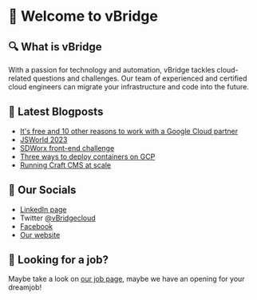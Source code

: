 # 👋 Welcome to vBridge

## 🔍 What is vBridge

With a passion for technology and automation, vBridge tackles cloud-related questions and challenges.
Our team of experienced and certified cloud engineers can migrate your infrastructure and code into the future.

## 📝 Latest Blogposts

<!-- BLOG-POST-LIST:START -->
- [It&#39;s free and 10 other reasons to work with a Google Cloud partner](https://www.vbridge.eu/blog/20230313-gcp-partner-why/)
- [JSWorld 2023](https://www.vbridge.eu/blog/20230208-jsworld/)
- [SDWorx front-end challenge](https://www.vbridge.eu/blog/20230216-sdworx/)
- [Three ways to deploy containers on GCP](https://www.vbridge.eu/blog/20230213-three-ways-to-deploy-containers/)
- [Running Craft CMS at scale](https://www.vbridge.eu/blog/20221206-craft-serverless/)
<!-- BLOG-POST-LIST:END -->

## 🔗 Our Socials

- [LinkedIn page](<https://www.linkedin.com/company/vbridgecloud/>)
- Twitter [@vBridgecloud](<https://www.twitter.com/vbridgecloud>)
- [Facebook](<https://www.facebook.com/vbridgecloud/>)
- [Our website](<https://www.vbridge.eu>)

## 👀 Looking for a job?

Maybe take a look on [our job page](<https://www.vbridge.eu/jobs>), maybe we have an opening for your dreamjob!
